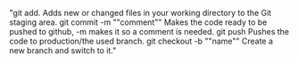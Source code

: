 "git add.                  Adds new or changed files in your working directory to the Git staging area.
git commit -m ""comment""   Makes the code ready to be pushed to github, -m makes it so a comment is needed.
git push                  Pushes the code to production/the used branch.
git checkout -b ""name""    Create a new branch and switch to it."
